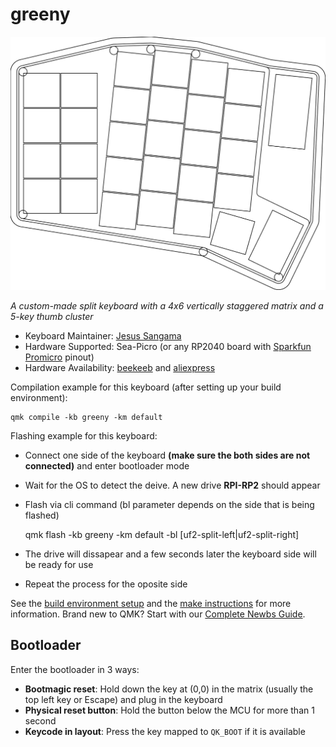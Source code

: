 # greeny

![greeny](full_outline.svg)

*A custom-made split keyboard with a 4x6 vertically staggered matrix and a 5-key thumb cluster*

* Keyboard Maintainer: [Jesus Sangama](https://github.com/jSanR)
* Hardware Supported: Sea-Picro (or any RP2040 board with [Sparkfun Promicro](https://www.sparkfun.com/sparkfun-pro-micro-rp2040.html) pinout)
* Hardware Availability: [beekeeb](https://shop.beekeeb.com/) and [aliexpress](https://aliexpress.com/)

Compilation example for this keyboard (after setting up your build environment):

    qmk compile -kb greeny -km default

Flashing example for this keyboard:

* Connect one side of the keyboard **(make sure the both sides are not connected)** and enter bootloader mode
* Wait for the OS to detect the deive. A new drive **RPI-RP2** should appear
* Flash via cli command (bl parameter depends on the side that is being flashed)

	qmk flash -kb greeny -km default -bl \[uf2-split-left|uf2-split-right\]
* The drive will dissapear and a few seconds later the keyboard side will be ready for use
* Repeat the process for the oposite side


See the [build environment setup](https://docs.qmk.fm/#/getting_started_build_tools) and the [make instructions](https://docs.qmk.fm/#/getting_started_make_guide) for more information. Brand new to QMK? Start with our [Complete Newbs Guide](https://docs.qmk.fm/#/newbs).

## Bootloader

Enter the bootloader in 3 ways:

* **Bootmagic reset**: Hold down the key at (0,0) in the matrix (usually the top left key or Escape) and plug in the keyboard
* **Physical reset button**: Hold the button below the MCU for more than 1 second
* **Keycode in layout**: Press the key mapped to `QK_BOOT` if it is available
